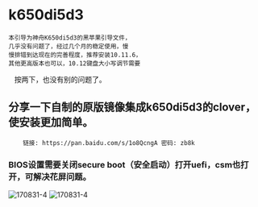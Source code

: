 # k650di5d3
    本引导为神舟K650di5d3的黑苹果引导文件，
    几乎没有问题了，经过几个月的稳定使用，慢
    慢排错到达现在的完善程度，推荐安装10.11.6，
    其他更高版本也可以，10.12键盘大小写调节需要
    按两下，也没有别的问题了。
##  分享一下自制的原版镜像集成k650di5d3的clover，使安装更加简单。
        链接: https://pan.baidu.com/s/1o8QcngA 密码: zb8k
### BIOS设置需要关闭secure boot（安全启动）打开uefi，csm也打开，可解决花屏问题。
![170831-4](http://ovybw0e8z.bkt.clouddn.com/99331D31-B3E9-4714-A237-9582E7E6D9FC.png)
![170831-4](http://ovybw0e8z.bkt.clouddn.com/shezhi.png)

